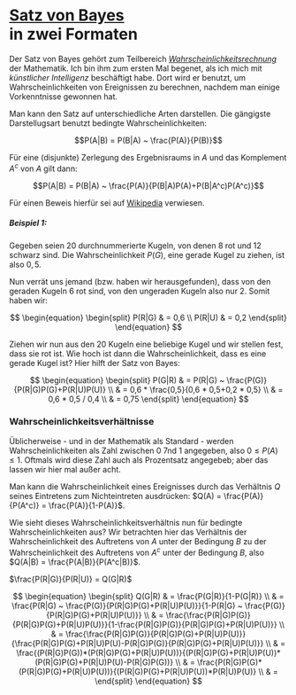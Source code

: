 # [Satz von Bayes](https://de.wikipedia.org/wiki/Satz_von_Bayes)<br>in zwei Formaten

Der Satz von Bayes gehört zum Teilbereich *[Wahrscheinlichkeitsrechnung](./../Wahrscheinlichkeitsrechnung.html)* der Mathematik. Ich bin ihm zum ersten Mal begenet, als ich mich mit *künstlicher Intelligenz* beschäftigt habe. Dort wird er benutzt, um Wahrscheinlichkeiten von Ereignissen zu berechnen, nachdem man einige Vorkenntnisse gewonnen hat.

Man kann den Satz auf unterschiedliche Arten darstellen. Die gängigste Darstellugsart benutzt bedingte Wahrscheinlichkeiten:

$$P(A|B) = P(B|A) ~ \frac{P(A)}{P(B)}$$

Für eine (disjunkte) Zerlegung des Ergebnisraums in $A$ und das Komplement $A^c$ von $A$ gilt dann:

$$P(A|B) = P(B|A) ~ \frac{P(A)}{P(B|A)P(A)+P(B|A^c)P(A^c)}$$

Für einen Beweis hierfür sei auf [Wikipedia](https://de.wikipedia.org/wiki/Satz_von_Bayes) verwiesen.

##### Beispiel 1:

Gegeben seien 20 durchnummerierte Kugeln, von denen 8 rot und 12 schwarz sind. Die Wahrscheinlichkeit $P(G)$, eine gerade Kugel zu ziehen, ist also $0,5$.

Nun verrät uns jemand (bzw. haben wir herausgefunden), dass von den geraden Kugeln 6 rot sind, von den ungeraden Kugeln also nur 2. Somit haben wir:

$$
\begin{equation}
\begin{split}
P(R|G) & = 0,6 \\
P(R|U) & = 0,2
\end{split}
\end{equation}
$$

Ziehen wir nun aus den 20 Kugeln eine beliebige Kugel und wir stellen fest, dass sie rot ist. Wie hoch ist dann die Wahrscheinlichkeit, dass es eine gerade Kugel ist? Hier hilft der Satz von Bayes:

$$
\begin{equation}
\begin{split}
P(G|R) & = P(R|G) ~ \frac{P(G)}{P(R|G)P(G)+P(R|U)P(U)} \\
& = 0,6 * \frac{0,5}{0,6 * 0,5+0,2 * 0,5} \\
& = 0,6 * 0,5 / 0,4 \\
& = 0,75
\end{split}
\end{equation}
$$

### Wahrscheinlichkeitsverhältnisse

Üblicherweise - und in der Mathematik als Standard - werden Wahrscheinlichkeiten als Zahl zwischen 0 7nd 1 angegeben, also $0 \le P(A) \le 1$. Oftmals wird diese Zahl auch als Prozentsatz angegebeb; aber das lassen wir hier mal außer acht.

Man kann die Wahrscheinlichkeit eines Ereignisses durch das Verhältnis $Q$ seines Eintretens zum Nichteintreten ausdrücken: $Q(A) = \frac{P(A)}{P(A^c)} = \frac{P(A)}{1-P(A)}$.

Wie sieht dieses Wahrscheinlichkeitsverhältnis nun für bedingte Wahrscheinlichkeiten aus? Wir betrachten hier das Verhältnis der Wahrscheinlichkeit des Auftretens von $A$ unter der Bedingung $B$ zu der Wahrscheinlichkeit des Auftretens von $A^c$ unter der Bedingung $B$, also $Q(A|B) = \frac{P(A|B)}{P(A^c|B)}$.

$\frac{P(R|G)}{P(R|U)} = Q(G|R)$

$$
\begin{equation}
\begin{split}
Q(G|R) & = \frac{P(G|R)}{1-P(G|R)} \\
& =  \frac{P(R|G) ~ \frac{P(G)}{P(R|G)P(G)+P(R|U)P(U)}}{1-P(R|G) ~ \frac{P(G)}{P(R|G)P(G)+P(R|U)P(U)}} \\
& =  \frac{\frac{P(R|G)P(G)}{P(R|G)P(G)+P(R|U)P(U)}}{1-\frac{P(R|G)P(G)}{P(R|G)P(G)+P(R|U)P(U)}} \\
& =  \frac{\frac{P(R|G)P(G)}{P(R|G)P(G)+P(R|U)P(U)}}{\frac{P(R|G)P(G)+P(R|U)P(U)-P(R|G)P(G)}{P(R|G)P(G)+P(R|U)P(U)}} \\
& =  \frac{(P(R|G)P(G))*(P(R|G)P(G)+P(R|U)P(U))}{(P(R|G)P(G)+P(R|U)P(U))*(P(R|G)P(G)+P(R|U)P(U)-P(R|G)P(G))} \\
& =  \frac{P(R|G)P(G)*(P(R|G)P(G)+P(R|U)P(U))}{(P(R|G)P(G)+P(R|U)P(U))*P(R|U)P(U)} \\
& = 
\end{split}
\end{equation}
$$

# &nbsp;
